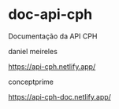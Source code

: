 # doc-api-cph
Documentação da API CPH

daniel meireles

https://api-cph.netlify.app/

conceptprime

https://api-cph-doc.netlify.app/
